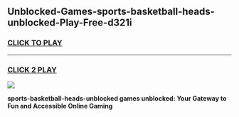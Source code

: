 
## Unblocked-Games-sports-basketball-heads-unblocked-Play-Free-d321i
<h3>
<a href="https://premium76.site?title=sports-basketball-heads-unblocked&ref=20M">CLICK TO PLAY</a></h3>
<hr>

<h3>
<a href="https://premium76.site?title=sports-basketball-heads-unblocked&ref=20M">CLICK 2 PLAY</a>
  
</h3>

<a href="https://premium76.site?title=sports-basketball-heads-unblocked&ref=19M"><img src="https://clearcache.store/games.png"></a>


**sports-basketball-heads-unblocked games unblocked: Your Gateway to Fun and Accessible Online Gaming**
